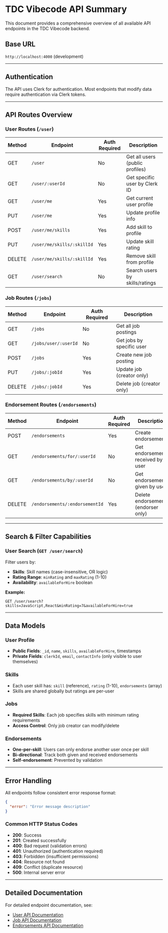 # TDC Vibecode API Summary

This document provides a comprehensive overview of all available API endpoints in the TDC Vibecode backend.

## Base URL

`http://localhost:4000` (development)

---

## Authentication

The API uses Clerk for authentication. Most endpoints that modify data require authentication via Clerk tokens.

---

## API Routes Overview

### User Routes (`/user`)

| Method | Endpoint | Auth Required | Description |
|--------|----------|---------------|-------------|
| GET | `/user` | No | Get all users (public profiles) |
| GET | `/user/:userId` | No | Get specific user by Clerk ID |
| GET | `/user/me` | Yes | Get current user profile |
| PUT | `/user/me` | Yes | Update profile info |
| POST | `/user/me/skills` | Yes | Add skill to profile |
| PUT | `/user/me/skills/:skillId` | Yes | Update skill rating |
| DELETE | `/user/me/skills/:skillId` | Yes | Remove skill from profile |
| GET | `/user/search` | No | Search users by skills/ratings |

### Job Routes (`/jobs`)

| Method | Endpoint | Auth Required | Description |
|--------|----------|---------------|-------------|
| GET | `/jobs` | No | Get all job postings |
| GET | `/jobs/user/:userId` | No | Get jobs by specific user |
| POST | `/jobs` | Yes | Create new job posting |
| PUT | `/jobs/:jobId` | Yes | Update job (creator only) |
| DELETE | `/jobs/:jobId` | Yes | Delete job (creator only) |

### Endorsement Routes (`/endorsements`)

| Method | Endpoint | Auth Required | Description |
|--------|----------|---------------|-------------|
| POST | `/endorsements` | Yes | Create endorsement |
| GET | `/endorsements/for/:userId` | No | Get endorsements received by user |
| GET | `/endorsements/by/:userId` | No | Get endorsements given by user |
| DELETE | `/endorsements/:endorsementId` | Yes | Delete endorsement (endorser only) |

---

## Search & Filter Capabilities

### User Search (`GET /user/search`)

Filter users by:
- **Skills**: Skill names (case-insensitive, OR logic)
- **Rating Range**: `minRating` and `maxRating` (1-10)
- **Availability**: `availableForHire` boolean

**Example:**
```
GET /user/search?skills=JavaScript,React&minRating=7&availableForHire=true
```

---

## Data Models

### User Profile
- **Public Fields**: `_id`, `name`, `skills`, `availableForHire`, timestamps
- **Private Fields**: `clerkId`, `email`, `contactInfo` (only visible to user themselves)

### Skills
- Each user skill has: `skill` (reference), `rating` (1-10), `endorsements` (array)
- Skills are shared globally but ratings are per-user

### Jobs
- **Required Skills**: Each job specifies skills with minimum rating requirements
- **Access Control**: Only job creator can modify/delete

### Endorsements
- **One-per-skill**: Users can only endorse another user once per skill
- **Bi-directional**: Track both given and received endorsements
- **Self-endorsement**: Prevented by validation

---

## Error Handling

All endpoints follow consistent error response format:

```json
{
  "error": "Error message description"
}
```

### Common HTTP Status Codes
- **200**: Success
- **201**: Created successfully
- **400**: Bad request (validation errors)
- **401**: Unauthorized (authentication required)
- **403**: Forbidden (insufficient permissions)
- **404**: Resource not found
- **409**: Conflict (duplicate resource)
- **500**: Internal server error

---

## Detailed Documentation

For detailed endpoint documentation, see:
- [User API Documentation](./users.md)
- [Job API Documentation](./jobs.md)
- [Endorsements API Documentation](./endorsements.md)
